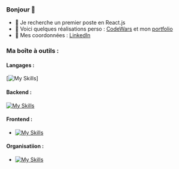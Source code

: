 
### Bonjour 👋
- 👯 Je recherche un premier poste en React.js
- :pushpin: Voici quelques réalisations perso : [CodeWars](https://www.codewars.com/users/debuyer) et mon [portfolio](talentsenaction.fr)
- :newspaper: Mes coordonnées : [LinkedIn](https://www.linkedin.com/in/benoitdebuyer/)

### Ma boîte à outils :
#### Langages : 
[![My Skills](https://skillicons.dev/icons?i=js)]

#### Backend : 
[![My Skills](https://skillicons.dev/icons?i=express)](https://skillicons.dev)

#### Frontend : 
- [![My Skills](https://skillicons.dev/icons?i=js)](https://skillicons.dev)

#### Organisatiion : 
- [![My Skills](https://skillicons.dev/icons?i=js)](https://skillicons.dev)
